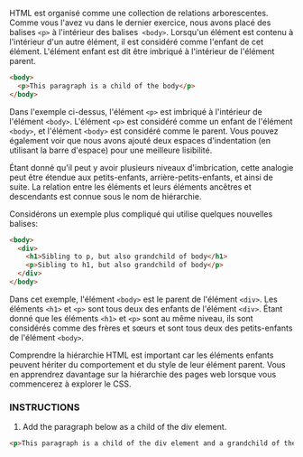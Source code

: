 HTML est organisé comme une collection de relations arborescentes. Comme vous l'avez vu dans le dernier exercice, nous avons placé des balises `<p>` à l'intérieur des balises` <body>`. Lorsqu'un élément est contenu à l'intérieur d'un autre élément, il est considéré comme l'enfant de cet élément. L'élément enfant est dit être imbriqué à l'intérieur de l'élément parent.

```html
<body>
  <p>This paragraph is a child of the body</p>
</body>
```

Dans l'exemple ci-dessus, l'élément `<p>` est imbriqué à l'intérieur de l'élément `<body>`. L'élément `<p>` est considéré comme un enfant de l'élément `<body>`, et l'élément `<body>` est considéré comme le parent. Vous pouvez également voir que nous avons ajouté deux espaces d'indentation (en utilisant la barre d'espace) pour une meilleure lisibilité.

Étant donné qu'il peut y avoir plusieurs niveaux d'imbrication, cette analogie peut être étendue aux petits-enfants, arrière-petits-enfants, et ainsi de suite. La relation entre les éléments et leurs éléments ancêtres et descendants est connue sous le nom de hiérarchie.

Considérons un exemple plus compliqué qui utilise quelques nouvelles balises:

```html 
<body>
  <div>
    <h1>Sibling to p, but also grandchild of body</h1>
    <p>Sibling to h1, but also grandchild of body</p>
  </div>
</body>
```

Dans cet exemple, l'élément `<body>` est le parent de l'élément `<div>`. Les éléments `<h1>` et `<p>` sont tous deux des enfants de l'élément `<div>`. Étant donné que les éléments `<h1>` et `<p>` sont au même niveau, ils sont considérés comme des frères et sœurs et sont tous deux des petits-enfants de l'élément `<body>`.

Comprendre la hiérarchie HTML est important car les éléments enfants peuvent hériter du comportement et du style de leur élément parent. Vous en apprendrez davantage sur la hiérarchie des pages web lorsque vous commencerez à explorer le CSS.

### INSTRUCTIONS

1. Add the paragraph below as a child of the div element.

```HTML
<p>This paragraph is a child of the div element and a grandchild of the body element</p>
```

